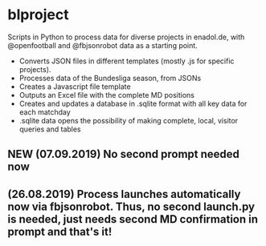 # blproject
Scripts in Python to process data for diverse projects in enadol.de, with @openfootball and @fbjsonrobot data as a starting point. 

* Converts JSON files in different templates (mostly .js for specific projects).
* Processes data of the Bundesliga season, from JSONs
* Creates a Javascript file template
* Outputs an Excel file with the complete MD positions
* Creates and updates a database in .sqlite format with all key data for each matchday
* .sqlite data opens the possibility of making complete, local, visitor queries and tables


## NEW (07.09.2019) No second prompt needed now
## (26.08.2019) Process launches automatically now via fbjsonrobot. Thus, no second launch.py is needed, just needs second MD confirmation in prompt and that's it!
